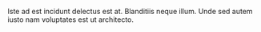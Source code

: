 Iste ad est incidunt delectus est at.
Blanditiis neque illum.
Unde sed autem iusto nam voluptates est ut architecto.